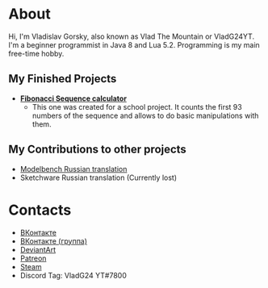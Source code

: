 # About
Hi, I'm Vladislav Gorsky, also known as Vlad The Mountain or VladG24YT. I'm a beginner programmist in Java 8 and Lua 5.2. Programming is my main free-time hobby.

## My Finished Projects
- [**Fibonacci Sequence calculator**](https://github.com/Vladg24YT/Fibonacci-Sequence-calculator)
  - This one was created for a school project. It counts the first 93 numbers of the sequence and allows to do basic manipulations with them.

## My Contributions to other projects
- [Modelbench Russian translation](https://github.com/Nimikita/Modelbench/pull/1)
- Sketchware Russian translation (Currently lost)

# Contacts
- [ВКонтакте](https://vk.com/vladg24yt)
- [ВКонтакте (группа)](https://vk.com/ru_vladg24yt)
- [DeviantArt](https://www.deviantart.com/vladg24yt)
- [Patreon](https://www.patreon.com/vladg24yt)
- [Steam](https://steamcommunity.com/id/vladg24yt)
- Discord Tag: VladG24 YT#7800
